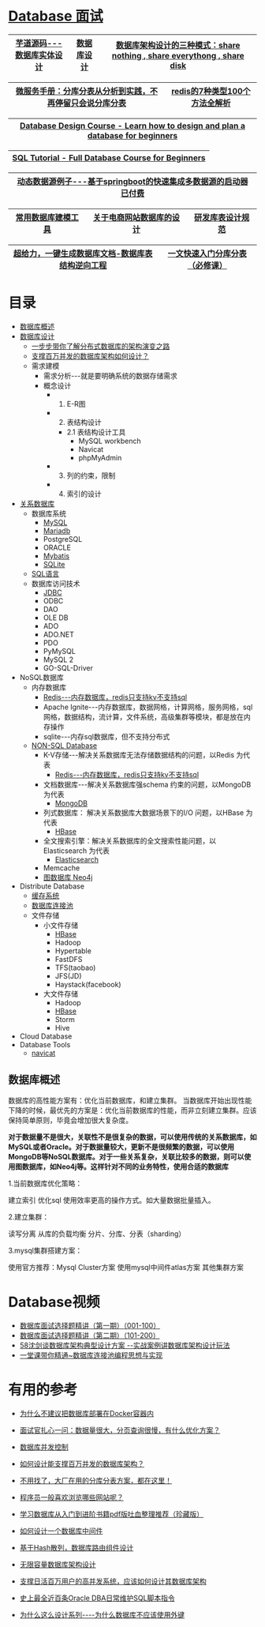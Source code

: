 # [Database 面试](https://github.com/stevenli91748/Database/blob/master/Interview.md)

[芋道源码---数据库实体设计](http://svip.iocoder.cn/categories/%E6%95%B0%E6%8D%AE%E5%BA%93%E5%AE%9E%E4%BD%93%E8%AE%BE%E8%AE%A1/)|[数据库设计](https://www.cnblogs.com/zping/category/147365.html)|[数据库架构设计的三种模式：share nothing , share everythong , share disk](https://www.cnblogs.com/kzwrcom/p/6397709.html)|
---|---|---|

 [微服务手册：分库分表从分析到实践，不再停留只会说分库分表](https://www.toutiao.com/a6897352881528177164/?log_from=94599671e8ca6_1630132174661)|[redis的7种类型100个方法全解析](https://www.toutiao.com/a6833638765508952588/?log_from=30b1b82b18ef6_1630173323928)|
 ---|---|

[Database Design Course - Learn how to design and plan a database for beginners](https://www.youtube.com/watch?v=ztHopE5Wnpc&t=43s)|
---|

[SQL Tutorial - Full Database Course for Beginners](https://www.youtube.com/watch?v=HXV3zeQKqGY)|
---|

[动态数据源例子---基于springboot的快速集成多数据源的启动器 已付费](https://www.kancloud.cn/tracy5546/dynamic-datasource/2344619)|
---|


[常用数据库建模工具](https://blog.csdn.net/wren2004/article/details/79554817)|[关于电商网站数据库的设计](https://www.zhihu.com/question/27607346)|[研发库表设计规范](https://www.jianshu.com/p/4b0d82c817fa)|
---|---|---|

[超给力，一键生成数据库文档-数据库表结构逆向工程](http://www.zimug.com/java/spring/%e8%b6%85%e7%bb%99%e5%8a%9b%ef%bc%8c%e4%b8%80%e9%94%ae%e7%94%9f%e6%88%90%e6%95%b0%e6%8d%ae%e5%ba%93%e6%96%87%e6%a1%a3-%e6%95%b0%e6%8d%ae%e5%ba%93%e8%a1%a8%e7%bb%93%e6%9e%84%e9%80%86%e5%90%91%e5%b7%a5/.html)|[一文快速入门分库分表（必修课）](https://my.oschina.net/u/4455409/blog/4649313)|
---|---|



# 目录
* [数据库概述](#数据库概述)
* [数据库设计](https://github.com/stevenli91748/Database/blob/master/%E6%95%B0%E6%8D%AE%E5%BA%93%E8%AE%BE%E8%AE%A1/README.md)
  * [一步步带你了解分布式数据库的架构演变之路](https://zhuanlan.zhihu.com/p/57907022)
  * [支撑百万并发的数据库架构如何设计？](https://zhuanlan.zhihu.com/p/57802566)
  * 需求建模
    * 需求分析---就是要明确系统的数据存储需求
    * 概念设计
      * 1. E-R图
      * 2. 表结构设计
        * 2.1  表结构设计工具
          * MySQL workbench
          * Navicat
          * phpMyAdmin
      * 3. 列的约束，限制
      * 4. 索引的设计
* [关系数据库](https://github.com/stevenli91748/Database/blob/master/关系数据库/README.md)
  * 数据库系统
    * [MySQL](https://github.com/stevenli91748/Database/blob/master/MySQL/README.md)
    * [Mariadb](https://github.com/stevenli91748/Database/blob/master/Mariadb/README.md)
    * PostgreSQL
    * ORACLE
    * [Mybatis](https://github.com/stevenli91748/Database/blob/master/Mybatis/README.md)
    * [SQLite](https://github.com/stevenli91748/Database/blob/master/SQLite/README.md)
   * [SQL语言](https://github.com/stevenli91748/Database/tree/master/SQL)
  * 数据库访问技术 
    * [JDBC](https://github.com/stevenli91748/Database/blob/master/JDBC/README.md) 
    * ODBC
    * DAO
    * OLE DB
    * ADO
    * ADO.NET
    * PDO
    * PyMySQL
    * MySQL 2
    * GO-SQL-Driver
* NoSQL数据库
  * 内存数据库
    * [Redis---内存数据库，redis只支持kv不支持sql](https://github.com/stevenli91748/Database/blob/master/Redis/README.md)
    * Apache Ignite---内存数据库，数据网格，计算网格，服务网格，sql网格，数据结构，流计算，文件系统，高级集群等模块，都是放在内存操作
    * sqlite---内存sql数据库，但不支持分布式 
  * [NON-SQL Database](https://github.com/stevenli91748/System-Design/blob/master/High%20performance%20architecture/NoSQL数据库集群.md)
    * K-V存储---解决关系数据库无法存储数据结构的问题，以Redis 为代表
      * [Redis---内存数据库，redis只支持kv不支持sql](https://github.com/stevenli91748/Database/blob/master/Redis/README.md)
    * 文档数据库---解决关系数据库强schema 约束的问题，以MongoDB 为代表
      * [MongoDB](https://github.com/stevenli91748/Database/blob/master/MongoDB/README.md)  
    * 列式数据库： 解决关系数据库大数据场景下的I/O 问题，以HBase 为代表
      * [HBase](https://github.com/stevenli91748/Database/blob/master/HBase/README.md)
    * 全文搜索引擎：解决关系数据库的全文搜索性能问题，以Elasticsearch 为代表
      * [Elasticsearch](https://github.com/stevenli91748/Database/blob/master/Elasticsearch/README.md)
    * Memcache
    * [图数据库 Neo4j](https://github.com/stevenli91748/Database/tree/master/Neo4j%E5%9B%BE%E5%BD%A2%E6%95%B0%E6%8D%AE%E5%BA%93)
* Distribute Database
  * [缓存系统](https://github.com/stevenli91748/Database/blob/master/缓存系统/README.md)
  * [数据库连接池](https://github.com/stevenli91748/Database/blob/master/%E6%95%B0%E6%8D%AE%E5%BA%93%E8%BF%9E%E6%8E%A5%E6%B1%A0/README.md)
  * 文件存储
    * 小文件存储
      * [HBase](https://github.com/stevenli91748/Database/blob/master/HBase/README.md)
      * Hadoop
      * Hypertable
      * FastDFS
      * TFS(taobao)
      * JFS(JD)
      * Haystack(facebook)
    * 大文件存储
      * Hadoop
      * [HBase](https://github.com/stevenli91748/Database/blob/master/HBase/README.md)
      * Storm
      * Hive
* Cloud Database
* Database Tools
  * [navicat](https://github.com/stevenli91748/Database/blob/master/Navicat/README.md)

## 数据库概述

数据库的高性能方案有：优化当前数据库，和建立集群。
当数据库开始出现性能下降的时候，最优先的方案是：优化当前数据库的性能，而非立刻建立集群。应该保持简单原则，毕竟会增加很大复杂度。

**对于数据量不是很大，关联性不是很复杂的数据，可以使用传统的关系数据库，如MySQL或者Oracle。对于数据量较大，更新不是很频繁的数据，可以使用MongoDB等NoSQL数据库。对于一些关系复杂，关联比较多的数据，则可以使用图数据库，如Neo4j等。这样针对不同的业务特性，使用合适的数据库**



1.当前数据库优化策略：

建立索引
优化sql
使用效率更高的操作方式。如大量数据批量插入。

2.建立集群：

读写分离
从库的负载均衡
分片、分库、分表（sharding）

3.mysql集群搭建方案：

使用官方推荐：Mysql Cluster方案
使用mysql中间件atlas方案
其他集群方案

# Database视频

 * [数据库面试选择题精讲（第一期）（001-100）](https://edu.51cto.com/center/course/lesson/index?id=684264)
 * [数据库面试选择题精讲（第二期）（101-200）](https://edu.51cto.com/center/course/lesson/index?id=734912)
 * [ 58沈剑谈数据库架构典型设计方案 --实战案例讲数据库架构设计玩法](https://edu.51cto.com/center/course/lesson/index?id=249944)
 * [一堂课带你精通~数据库连接池编程思想与实现](https://www.bilibili.com/video/av58455529)

# 有用的参考
 * [为什么不建议把数据库部署在Docker容器内](https://www.jianshu.com/p/8540704fa4d1)
 * [面试官扎心一问：数据量很大，分页查询很慢，有什么优化方案？](https://zhuanlan.zhihu.com/p/169599922?utm_source=wechat_session&utm_medium=social&utm_oi=991812777480134656&utm_content=first)
 * [数据库并发控制](https://zhuanlan.zhihu.com/p/168672853?utm_source=wechat_session&utm_medium=social&utm_oi=991812777480134656&utm_content=first)
 * [如何设计能支撑百万并发的数据库架构？](http://www.52im.net/thread-2510-1-1.html)
 * [不用找了，大厂在用的分库分表方案，都在这里！](https://www.jianshu.com/p/5b2bb76d26d6)
 * [程序员一般喜欢浏览哪些网站呢？](https://www.zhihu.com/question/283272958/answer/598956527?utm_source=wechat_session&utm_medium=social&utm_oi=991812777480134656)
* [学习数据库从入门到进阶书籍pdf版吐血整理推荐（珍藏版）](https://pymlovelyq.github.io/2018/10/12/database/)

* [如何设计一个数据库中间件](https://mp.weixin.qq.com/s?__biz=MjM5MzA1Mzc3Nw==&mid=2247483731&idx=1&sn=becba16988f25998d910bc27016de015&chksm=a69dac6d91ea257bea56e75e41c5fd06a3dee892c2a2f57e22202402b68931463adf471bcb13&scene=21#wechat_redirect)

* [基于Hash散列，数据库路由组件设计](https://bugstack.cn/itstack-ark-middleware/2021/08/19/%E5%9F%BA%E4%BA%8EHash%E6%95%A3%E5%88%97-%E6%95%B0%E6%8D%AE%E5%BA%93%E8%B7%AF%E7%94%B1%E7%BB%84%E4%BB%B6%E8%AE%BE%E8%AE%A1.html)

* [无限容量数据库架构设计](https://mp.weixin.qq.com/s?__biz=MjM5ODYxMDA5OQ==&mid=2651960378&idx=1&sn=971a8db3251a232e3feeb7ff6235c96b&chksm=bd2d01e68a5a88f0f05c184340bcda81125ed1de772b35ef12b34c1f5f81c7b5a60cb8047f3c&scene=25#wechat_redirect)

* [支撑日活百万用户的高并发系统，应该如何设计其数据库架构](https://juejin.im/post/5c6a9f25518825787e69e70a)
* [史上最全近百条Oracle DBA日常维护SQL脚本指令](https://mp.weixin.qq.com/s?__biz=MjM5MDAxOTk2MQ==&mid=2650281305&idx=1&sn=0acc5cd128667d9bd21eabd90bfcc90d&chksm=be478d4f893004596a9c203d43184f7aa74f64955f9f3659dc206a06233a6fdd2c3217d49958&scene=21#wechat_redirect)
* [为什么这么设计系列----为什么数据库不应该使用外键](https://draveness.me/whys-the-design-database-foreign-key/)

